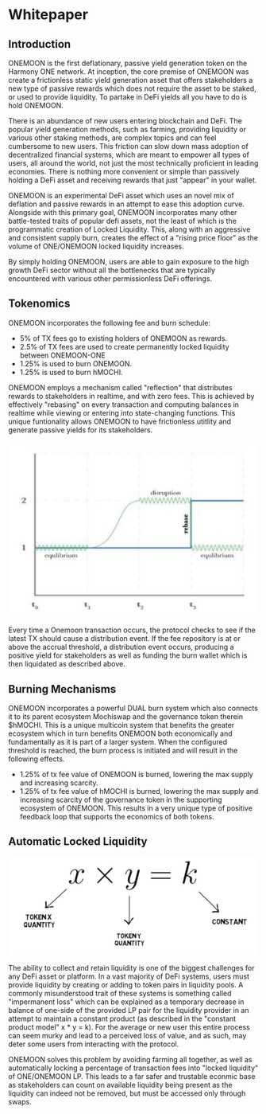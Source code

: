 # Whitepaper

## Introduction

ONEMOON is the first deflationary, passive yield generation token on the Harmony ONE network. At inception, the core premise of ONEMOON was create a frictionless static yield generation asset that offers stakeholders a new type of passive rewards which does not require the asset to be staked, or used to provide liquidity. To partake in DeFi yields all you have to do is hold ONEMOON.

There is an abundance of new users entering blockchain and DeFi. The popular yield generation methods, such as farming, providing liquidity or various other staking methods, are complex topics and can feel cumbersome to new users. This friction can slow down mass adoption of decentralized financial systems, which are meant to empower all types of users, all around the world, not just the most technically proficient in leading economies. There is nothing more convenient or simple than passively holding a DeFi asset and receiving rewards that just "appear" in your wallet.

ONEMOON is an experimental DeFi asset which uses an novel mix of deflation and passive rewards in an attempt to ease this adoption curve. Alongside with this primary goal, ONEMOON incorporates many other battle-tested traits of popular defi assets, not the least of which is the programmatic creation of Locked Liquidity. This, along with an aggressive and consistent supply burn, creates the effect of a "rising price floor" as the volume of ONE/ONEMOON locked liquidity increases.

By simply holding ONEMOON, users are able to gain exposure to the high growth DeFi sector without all the bottlenecks that are typically encountered with various other permissionless DeFi offerings.

## Tokenomics

ONEMOON incorporates the following fee and burn schedule:

* 5% of TX fees go to existing holders of ONEMOON as rewards.
* 2.5% of TX fees are used to create permanently locked liquidity between ONEMOON-ONE
* 1.25% is used to burn ONEMOON.
* 1.25% is used to burn hMOCHI.

ONEMOON employs a mechanism called "reflection" that distributes rewards to stakeholders in realtime, and with zero fees. This is achieved by effectively "rebasing" on every transaction and computing balances in realtime while viewing or entering into state-changing functions. This unique funtionality allows ONEMOON to have frictionless utitlity and generate passive yields for its stakeholders.

![This diagram provides an example of the "separation axiom" that is employed during each transaction from Onemoon.](../.gitbook/assets/Onemoon-Tokenomics-Diagram.png)

Every time a Onemoon transaction occurs, the protocol checks to see if the latest TX should cause a distribution event. If the fee repository is at or above the accrual threshold, a distribution event occurs, producing a positive yield for stakeholders as well as funding the burn wallet which is then liquidated as described above.

## Burning Mechanisms

ONEMOON incorporates a powerful DUAL burn system which also connects it to its parent ecosystem Mochiswap and the governance token therein $hMOCHI. This is a unique multicoin system that benefits the greater ecosystem which in turn benefits ONEMOON both economically and fundamentally as it is part of a larger system. When the configured threshold is reached, the burn process is initiated and will result in the following effects.

* 1.25% of tx fee value of ONEMOON is burned, lowering the max supply and increasing scarcity.
* 1.25% of tx fee value of hMOCHI is burned, lowering the max supply and increasing scarcity of the governance token in the supporting ecosystem of ONEMOON. This results in a very unique type of positive feedback loop that supports the economics of both tokens.

## Automatic Locked Liquidity

![](../.gitbook/assets/Onemoon-Automatic-Locked-Liquidity.png)

The ability to collect and retain liquidity is one of the biggest challenges for any DeFi asset or platform. In a vast majority of DeFi systems, users must provide liquidity by creating or adding to token pairs in liquidity pools. A commonly misunderstood trait of these systems is something called "impermanent loss" which can be explained as a temporary decrease in balance of one-side of the provided LP pair for the liquidity provider in an attempt to maintain a constant product (as described in the "constant product model" x \* y = k). For the average or new user this entire process can seem murky and lead to a perceived loss of value, and as such, may deter some users from interacting with the protocol.

ONEMOON solves this problem by avoiding farming all together, as well as automatically locking a percentage of transaction fees into "locked liquidity" of ONE/ONEMOON LP. This leads to a far safer and trustable econmic base as stakeholders can count on available liquidity being present as the liquidity can indeed not be removed, but must be accessed only through swaps.
